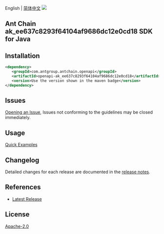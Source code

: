 English | [简体中文](README-CN.md)
![](https://aliyunsdk-pages.alicdn.com/icons/AlibabaCloud.svg)

## Ant Chain ak_ee637c8293f64104af9686dc12e0cd18 SDK for Java

## Installation

```xml
<dependency>
   <groupId>com.antgroup.antchain.openapi</groupId>
   <artifactId>openapi-ak_ee637c8293f64104af9686dc12e0cd18</artifactId>
   <version>Use the version shown in the maven badge</version>
</dependency>
```

## Issues
[Opening an Issue](https://github.com/alipay/antchain-openapi-prod-sdk/issues/new), Issues not conforming to the guidelines may be closed immediately.

## Usage
[Quick Examples](https://github.com/alipay/antchain-openapi-prod-sdk/blob/master/docs/0-Examples-EN.md#quick-examples)

## Changelog
Detailed changes for each release are documented in the [release notes](./ChangeLog.txt).

## References
* [Latest Release](https://github.com/alipay/antchain-openapi-prod-sdk/)

## License
[Apache-2.0](http://www.apache.org/licenses/LICENSE-2.0)
